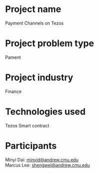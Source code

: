 # Project name
Payment Channels on Tezos

# Project problem type
Pament

# Project industry
Finance

# Technologies used
Tezos Smart contract

# Participants
Minyi Dai: minyid@andrew.cmu.edu<br/>
Marcus Lee: shengwel@andrew.cmu.edu
